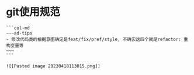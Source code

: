 # git使用规范

````col
```col-md
~~~ad-tips
- 修改代码类的根据意图确定是feat/fix/pref/style, 不确实这四个就是refactor: 重构变量等
~~~
```

![[Pasted image 20230418113015.png]]
````

